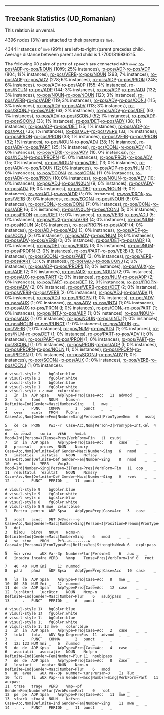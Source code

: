 

--------------------------------------------------------------------------------

## Treebank Statistics (UD_Romanian)

This relation is universal.

4396 nodes (3%) are attached to their parents as `mwe`.

4344 instances of `mwe` (99%) are left-to-right (parent precedes child).
Average distance between parent and child is 1.27001819836215.

The following 90 pairs of parts of speech are connected with `mwe`: [ro-pos/ADP]()-[ro-pos/NOUN]() (1099; 25% instances), [ro-pos/ADP]()-[ro-pos/ADP]() (804; 18% instances), [ro-pos/VERB]()-[ro-pos/NOUN]() (293; 7% instances), [ro-pos/ADP]()-[ro-pos/ADV]() (278; 6% instances), [ro-pos/ADP]()-[ro-pos/PRON]() (248; 6% instances), [ro-pos/ADV]()-[ro-pos/ADP]() (155; 4% instances), [ro-pos/NOUN]()-[ro-pos/ADP]() (144; 3% instances), [ro-pos/ADP]()-[ro-pos/ADJ]() (132; 3% instances), [ro-pos/NOUN]()-[ro-pos/NOUN]() (120; 3% instances), [ro-pos/VERB]()-[ro-pos/ADP]() (119; 3% instances), [ro-pos/ADV]()-[ro-pos/CONJ]() (115; 3% instances), [ro-pos/ADV]()-[ro-pos/ADV]() (113; 3% instances), [ro-pos/SCONJ]()-[ro-pos/ADP]() (68; 2% instances), [ro-pos/ADV]()-[ro-pos/DET]() (63; 1% instances), [ro-pos/ADV]()-[ro-pos/SCONJ]() (52; 1% instances), [ro-pos/ADP]()-[ro-pos/SCONJ]() (38; 1% instances), [ro-pos/DET]()-[ro-pos/ADV]() (38; 1% instances), [ro-pos/ADP]()-[ro-pos/DET]() (35; 1% instances), [ro-pos/ADP]()-[ro-pos/PART]() (35; 1% instances), [ro-pos/ADP]()-[ro-pos/VERB]() (33; 1% instances), [ro-pos/PRON]()-[ro-pos/PRON]() (33; 1% instances), [ro-pos/VERB]()-[ro-pos/PRON]() (32; 1% instances), [ro-pos/NOUN]()-[ro-pos/ADJ]() (28; 1% instances), [ro-pos/ADV]()-[ro-pos/PART]() (25; 1% instances), [ro-pos/CONJ]()-[ro-pos/ADV]() (18; 0% instances), [ro-pos/VERB]()-[ro-pos/ADV]() (18; 0% instances), [ro-pos/NOUN]()-[ro-pos/PROPN]() (15; 0% instances), [ro-pos/PRON]()-[ro-pos/ADV]() (15; 0% instances), [ro-pos/NOUN]()-[ro-pos/DET]() (13; 0% instances), [ro-pos/ADV]()-[ro-pos/NOUN]() (12; 0% instances), [ro-pos/ADP]()-[ro-pos/NUM]() (11; 0% instances), [ro-pos/SCONJ]()-[ro-pos/CONJ]() (11; 0% instances), [ro-pos/ADV]()-[ro-pos/PRON]() (10; 0% instances), [ro-pos/NOUN]()-[ro-pos/ADV]() (10; 0% instances), [ro-pos/ADJ]()-[ro-pos/NOUN]() (9; 0% instances), [ro-pos/ADV]()-[ro-pos/ADJ]() (9; 0% instances), [ro-pos/DET]()-[ro-pos/NOUN]() (9; 0% instances), [ro-pos/ADJ]()-[ro-pos/ADP]() (8; 0% instances), [ro-pos/PRON]()-[ro-pos/VERB]() (8; 0% instances), [ro-pos/SCONJ]()-[ro-pos/NOUN]() (8; 0% instances), [ro-pos/CONJ]()-[ro-pos/CONJ]() (7; 0% instances), [ro-pos/CONJ]()-[ro-pos/ADP]() (6; 0% instances), [ro-pos/NOUN]()-[ro-pos/CONJ]() (5; 0% instances), [ro-pos/PRON]()-[ro-pos/DET]() (5; 0% instances), [ro-pos/VERB]()-[ro-pos/ADJ]() (5; 0% instances), [ro-pos/AUX]()-[ro-pos/VERB]() (4; 0% instances), [ro-pos/NUM]()-[ro-pos/NOUN]() (4; 0% instances), [ro-pos/PROPN]()-[ro-pos/ADP]() (4; 0% instances), [ro-pos/ADJ]()-[ro-pos/ADJ]() (3; 0% instances), [ro-pos/ADP]()-[ro-pos/CONJ]() (3; 0% instances), [ro-pos/ADV]()-[ro-pos/NUM]() (3; 0% instances), [ro-pos/ADV]()-[ro-pos/VERB]() (3; 0% instances), [ro-pos/DET]()-[ro-pos/ADP]() (3; 0% instances), [ro-pos/DET]()-[ro-pos/PRON]() (3; 0% instances), [ro-pos/NUM]()-[ro-pos/PROPN]() (3; 0% instances), [ro-pos/PART]()-[ro-pos/VERB]() (3; 0% instances), [ro-pos/SCONJ]()-[ro-pos/PART]() (3; 0% instances), [ro-pos/VERB]()-[ro-pos/PART]() (3; 0% instances), [ro-pos/ADJ]()-[ro-pos/CONJ]() (2; 0% instances), [ro-pos/ADP]()-[ro-pos/PROPN]() (2; 0% instances), [ro-pos/AUX]()-[ro-pos/ADP]() (2; 0% instances), [ro-pos/AUX]()-[ro-pos/NOUN]() (2; 0% instances), [ro-pos/AUX]()-[ro-pos/PART]() (2; 0% instances), [ro-pos/NUM]()-[ro-pos/ADP]() (2; 0% instances), [ro-pos/PART]()-[ro-pos/DET]() (2; 0% instances), [ro-pos/PROPN]()-[ro-pos/ADV]() (2; 0% instances), [ro-pos/VERB]()-[ro-pos/DET]() (2; 0% instances), [ro-pos/VERB]()-[ro-pos/VERB]() (2; 0% instances), [ro-pos/ADJ]()-[ro-pos/ADV]() (1; 0% instances), [ro-pos/ADJ]()-[ro-pos/PROPN]() (1; 0% instances), [ro-pos/ADV]()-[ro-pos/AUX]() (1; 0% instances), [ro-pos/ADV]()-[ro-pos/INTJ]() (1; 0% instances), [ro-pos/AUX]()-[ro-pos/PRON]() (1; 0% instances), [ro-pos/CONJ]()-[ro-pos/PART]() (1; 0% instances), [ro-pos/INTJ]()-[ro-pos/ADP]() (1; 0% instances), [ro-pos/NOUN]()-[ro-pos/AUX]() (1; 0% instances), [ro-pos/NOUN]()-[ro-pos/INTJ]() (1; 0% instances), [ro-pos/NOUN]()-[ro-pos/PUNCT]() (1; 0% instances), [ro-pos/NOUN]()-[ro-pos/VERB]() (1; 0% instances), [ro-pos/NUM]()-[ro-pos/ADJ]() (1; 0% instances), [ro-pos/NUM]()-[ro-pos/DET]() (1; 0% instances), [ro-pos/PART]()-[ro-pos/ADV]() (1; 0% instances), [ro-pos/PART]()-[ro-pos/PRON]() (1; 0% instances), [ro-pos/PART]()-[ro-pos/SCONJ]() (1; 0% instances), [ro-pos/PRON]()-[ro-pos/ADP]() (1; 0% instances), [ro-pos/PROPN]()-[ro-pos/NOUN]() (1; 0% instances), [ro-pos/PROPN]()-[ro-pos/PROPN]() (1; 0% instances), [ro-pos/SCONJ]()-[ro-pos/ADV]() (1; 0% instances), [ro-pos/SCONJ]()-[ro-pos/AUX]() (1; 0% instances), [ro-pos/VERB]()-[ro-pos/CONJ]() (1; 0% instances).


~~~ conllu
# visual-style 2	bgColor:blue
# visual-style 2	fgColor:white
# visual-style 1	bgColor:blue
# visual-style 1	fgColor:white
# visual-style 1 2 mwe	color:blue
1	În	în	ADP	Spsa	AdpType=Prep|Case=Acc	11	advmod	_	_
2	fond	fond	NOUN	Ncms-n	Definite=Ind|Gender=Masc|Number=Sing	1	mwe	_	_
3	,	,	PUNCT	COMMA	_	1	punct	_	_
4	ceea	acela	PRON	Pd3fsr	Case=Acc,Nom|Gender=Fem|Number=Sing|Person=3|PronType=Dem	6	nsubj	_	_
5	ce	ce	PRON	Pw3--r	Case=Acc,Nom|Person=3|PronType=Int,Rel	4	mwe	_	_
6	contează	conta	VERB	Vmip3	Mood=Ind|Person=3|Tense=Pres|VerbForm=Fin	11	csubj	_	_
7	în	în	ADP	Spsa	AdpType=Prep|Case=Acc	8	case	_	_
8	procesul	proces	NOUN	Ncmsry	Case=Acc,Nom|Definite=Def|Gender=Masc|Number=Sing	6	nmod	_	_
9	imitației	imitație	NOUN	Ncfsoy	Case=Dat,Gen|Definite=Def|Gender=Fem|Number=Sing	8	nmod	_	_
10	este	fi	VERB	Vmip3s	Mood=Ind|Number=Sing|Person=3|Tense=Pres|VerbForm=Fin	11	cop	_	_
11	rezultatul	rezultat	NOUN	Ncmsry	Case=Acc,Nom|Definite=Def|Gender=Masc|Number=Sing	0	root	_	_
12	.	.	PUNCT	PERIOD	_	11	punct	_	_

~~~


~~~ conllu
# visual-style 9	bgColor:blue
# visual-style 9	fgColor:white
# visual-style 8	bgColor:blue
# visual-style 8	fgColor:white
# visual-style 8 9 mwe	color:blue
1	Pentru	pentru	ADP	Spsa	AdpType=Prep|Case=Acc	3	case	_	_
2	acest	acest	DET	Dd3msr---e	Case=Acc,Nom|Gender=Masc|Number=Sing|Person=3|Position=Prenom|PronType=Dem	3	det	_	_
3	birou	birou	NOUN	Ncms-n	Definite=Ind|Gender=Masc|Number=Sing	6	nmod	_	_
4	se	sine	PRON	Px3--a--------w	Case=Acc|Person=3|PronType=Prs|Reflex=Yes|Strength=Weak	6	expl:pass	_	_
5	vor	vrea	AUX	Va--3p	Number=Plur|Person=3	6	aux	_	_
6	încadra	încadra	VERB	Vmnp	Tense=Pres|VerbForm=Inf	0	root	_	_
7	40	40	NUM	Eni	_	12	nummod	_	_
8	până	până	ADP	Spsa	AdpType=Prep|Case=Acc	10	case	_	_
9	la	la	ADP	Spsa	AdpType=Prep|Case=Acc	8	mwe	_	_
10	80	80	NUM	Eni	_	12	nummod	_	_
11	de	de	ADP	Spsa	AdpType=Prep|Case=Acc	12	case	_	_
12	lucrători	lucrător	NOUN	Ncmp-n	Definite=Ind|Gender=Masc|Number=Plur	6	nsubjpass	_	_
13	.	.	PUNCT	PERIOD	_	6	punct	_	_

~~~


~~~ conllu
# visual-style 13	bgColor:blue
# visual-style 13	fgColor:white
# visual-style 11	bgColor:blue
# visual-style 11	fgColor:white
# visual-style 11 13 mwe	color:blue
1	În	în	ADP	Spsa	AdpType=Prep|Case=Acc	2	case	_	_
2	total	total	ADV	Rgp	Degree=Pos	11	advmod	_	_
3	,	,	PUNCT	COMMA	_	2	punct	_	_
4	123	123	NUM	Eni	_	6	nummod	_	_
5	de	de	ADP	Spsa	AdpType=Prep|Case=Acc	4	case	_	_
6	asociații	asociație	NOUN	Ncfp-n	Definite=Ind|Gender=Fem|Number=Plur	11	nsubjpass	_	_
7	de	de	ADP	Spsa	AdpType=Prep|Case=Acc	8	case	_	_
8	locatari	locatar	NOUN	Ncmp-n	Definite=Ind|Gender=Masc|Number=Plur	6	nmod	_	_
9	au	avea	AUX	Va--3p	Number=Plur|Person=3	11	aux	_	_
10	fost	fi	AUX	Vap--sm	Gender=Masc|Number=Sing|VerbForm=Part	11	auxpass	_	_
11	trase	trage	VERB	Vmp--pf	Gender=Fem|Number=Plur|VerbForm=Part	0	root	_	_
12	pe	pe	ADP	Spsa	AdpType=Prep|Case=Acc	11	mwe	_	_
13	sfoară	sfoară	NOUN	Ncfsrn	Case=Acc,Nom|Definite=Ind|Gender=Fem|Number=Sing	11	mwe	_	_
14	.	.	PUNCT	PERIOD	_	11	punct	_	_

~~~


